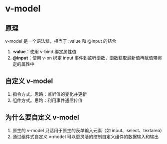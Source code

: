 # v-model

## 原理

v-model 是一个语法糖，相当于 :value 和 @input 的结合

1. **:value**：使用 v-bind 绑定属性值
2. **@input**：使用 v-on 绑定 input 事件到监听函数，函数获取最新值再赋值带绑定的属性中

## 自定义 v-model

1. 指令方式。思路：监听值的变化并更新
2. 组件方式。思路：利用事件通信传值

## 为什么要自定义 v-model

1. 原生的 v-model 只适用于原生的表单输入元素（如 input、select、textarea）
2. 通过组件式自定义 v-model 可以更灵活的控制自定义组件的数据输入和输出
